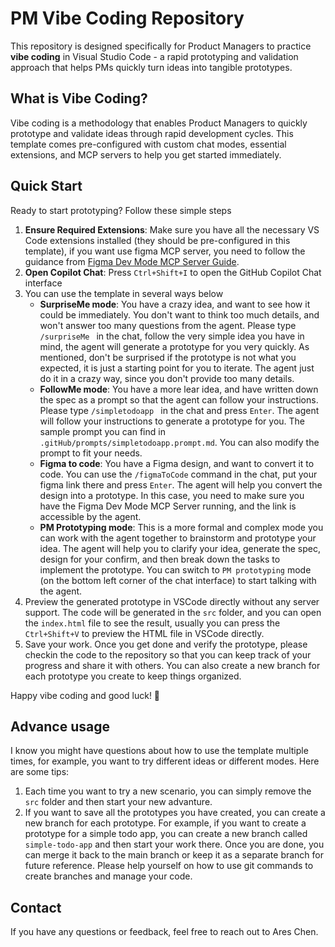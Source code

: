 # PM Vibe Coding Repository

This repository is designed specifically for Product Managers to practice **vibe coding** in Visual Studio Code - a rapid prototyping and validation approach that helps PMs quickly turn ideas into tangible prototypes.

## What is Vibe Coding?

Vibe coding is a methodology that enables Product Managers to quickly prototype and validate ideas through rapid development cycles. This template comes pre-configured with custom chat modes, essential extensions, and MCP servers to help you get started immediately.

## Quick Start

Ready to start prototyping? Follow these simple steps

1. **Ensure Required Extensions**: Make sure you have all the necessary VS Code extensions installed (they should be pre-configured in this template), if you want use figma MCP server, you need to follow the guidance from [Figma Dev Mode MCP Server Guide](https://help.figma.com/hc/en-us/articles/32132100833559-Guide-to-the-Dev-Mode-MCP-Server).
2. **Open Copilot Chat**: Press `Ctrl+Shift+I` to open the GitHub Copilot Chat interface
3. You can use the template in several ways below
   - **SurpriseMe mode**: You have a crazy idea, and want to see how it could be immediately. You don't want to think too much details, and won't answer too many questions from the agent. Please type `/surpriseMe ` in the chat, follow the very simple idea you have in mind, the agent will generate a prototype for you very quickly. As mentioned, don't be surprised if the prototype is not what you expected, it is just a starting point for you to iterate. The agent just do it in a crazy way, since you don't provide too many details.
   - **FollowMe mode**: You have a more lear idea, and have written down the spec as a prompt so that the agent can follow your instructions. Please type `/simpletodoapp ` in the chat and press `Enter`. The agent will follow your instructions to generate a prototype for you. The sample prompt you can find in `.gitHub/prompts/simpletodoapp.prompt.md`. You can also modify the prompt to fit your needs.
   - **Figma to code**: You have a Figma design, and want to convert it to code. You can use the `/figmaToCode` command in the chat, put your figma link there and press `Enter`. The agent will help you convert the design into a prototype. In this case, you need to make sure you have the Figma Dev Mode MCP Server running, and the link is accessible by the agent.
   - **PM Prototyping mode**: This is a more formal and complex mode you can work with the agent together to brainstorm and prototype your idea. The agent will help you to clarify your idea, generate the spec, design for your confirm, and then break down the tasks to implement the prototype. You can switch to `PM prototyping` mode (on the bottom left corner of the chat interface) to start talking with the agent. 
4. Preview the generated prototype in VSCode directly without any server support. The code will be generated in the `src` folder, and you can open the `index.html` file to see the result, usually you can press the `Ctrl+Shift+V` to preview the HTML file in VSCode directly.
5. Save your work. Once you get done and verify the prototype, please checkin the code to the repository so that you can keep track of your progress and share it with others. You can also create a new branch for each prototype you create to keep things organized. 

Happy vibe coding and good luck! 🚀


## Advance usage

I know you might have questions about how to use the template multiple times, for example, you want to try different ideas or different modes. Here are some tips:

1. Each time you want to try a new scenario, you can simply remove the `src` folder and then start your new advanture.
2. If you want to save all the prototypes you have created, you can create a new branch for each prototype. For example, if you want to create a prototype for a simple todo app, you can create a new branch called `simple-todo-app` and then start your work there. Once you are done, you can merge it back to the main branch or keep it as a separate branch for future reference. Please help yourself on how to use git commands to create branches and manage your code.

## Contact

If you have any questions or feedback, feel free to reach out to Ares Chen.

